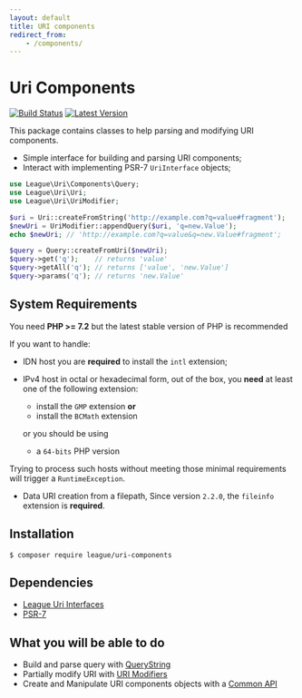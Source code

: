 ```yaml
---
layout: default
title: URI components
redirect_from:
    - /components/
---
```


Uri Components
=======

[![Build Status](https://img.shields.io/travis/thephpleague/uri/master.svg?style=flat-square)](https://travis-ci.org/thephpleague/uri-components)
[![Latest Version](https://img.shields.io/github/release/thephpleague/uri-components.svg?style=flat-square)](https://github.com/thephpleague/uri-components/releases)

This package contains classes to help parsing and modifying URI components.

- Simple interface for building and parsing URI components;
- Interact with implementing PSR-7 `UriInterface` objects;

~~~php
use League\Uri\Components\Query;
use League\Uri\Uri;
use League\Uri\UriModifier;

$uri = Uri::createFromString('http://example.com?q=value#fragment');
$newUri = UriModifier::appendQuery($uri, 'q=new.Value');
echo $newUri; // 'http://example.com?q=value&q=new.Value#fragment';

$query = Query::createFromUri($newUri);
$query->get('q');    // returns 'value'
$query->getAll('q'); // returns ['value', 'new.Value']
$query->params('q'); // returns 'new.Value'
~~~

System Requirements
-------

You need **PHP >= 7.2** but the latest stable version of PHP is recommended

If you want to handle:

- IDN host you are **required** to install the `intl` extension;
- IPv4 host in octal or hexadecimal form, out of the box, you **need** at least one of the following extension:

    - install the `GMP` extension **or**
    - install the `BCMath` extension
    
   or you should be using
   
    - a `64-bits` PHP version

Trying to process such hosts without meeting those minimal requirements will trigger a `RuntimeException`.
- Data URI creation from a filepath, Since version `2.2.0`, the `fileinfo` extension is **required**.

Installation
--------

~~~
$ composer require league/uri-components
~~~

Dependencies
-------

- [League Uri Interfaces](https://github.com/thephpleague/uri-interfaces)
- [PSR-7](http://www.php-fig.org/psr/psr-7/)

What you will be able to do
--------

- Build and parse query with [QueryString](/components/2.0/query-parser-builder/)
- Partially modify URI with [URI Modifiers](/components/2.0/modifiers/)
- Create and Manipulate URI components objects with a [Common API](/components/2.0/api/)
